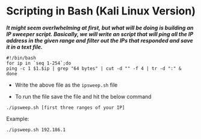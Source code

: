 # Scripting in Bash (Kali Linux Version)

**_It might seem overlwhelming at first, but what will be doing is building an IP sweeper script. Basically, we will write an script that will ping all the IP address in the given range and filter out the IPs that responded and save it in a text file._**

```
#!/bin/bash
for ip in `seq 1-254`;do
ping -c 1 $1.$ip | grep "64 bytes" | cut -d "" -f 4 | tr -d ":" & 
done
```

* Write the above file as the ```ipsweep.sh``` file

* To run the file save the file and hit the below command
```
./ipsweep.sh [first three ranges of your IP]
```

Example: 
```
./ipsweep.sh 192.186.1
```